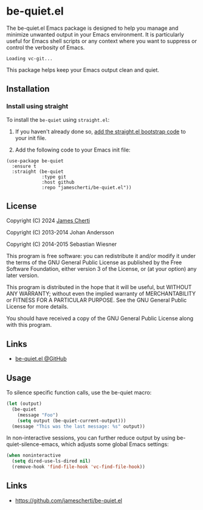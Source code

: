 # be-quiet.el

The be-quiet.el Emacs package is designed to help you manage and minimize unwanted output in your Emacs environment. It is particularly useful for Emacs shell scripts or any context where you want to suppress or control the verbosity of Emacs.

```
Loading vc-git...
```

This package helps keep your Emacs output clean and quiet.

## Installation

### Install using straight

To install the `be-quiet` using `straight.el`:

1. If you haven't already done so, [add the straight.el bootstrap code](https://github.com/radian-software/straight.el?tab=readme-ov-file#getting-started) to your init file.

2. Add the following code to your Emacs init file:
```
(use-package be-quiet
  :ensure t
  :straight (be-quiet
             :type git
             :host github
             :repo "jamescherti/be-quiet.el"))
```

## License

Copyright (C) 2024 [James Cherti](https://www.jamescherti.com)

Copyright (C) 2013-2014 Johan Andersson

Copyright (C) 2014-2015 Sebastian Wiesner

This program is free software: you can redistribute it and/or modify it under the terms of the GNU General Public License as published by the Free Software Foundation, either version 3 of the License, or (at your option) any later version.

This program is distributed in the hope that it will be useful, but WITHOUT ANY WARRANTY; without even the implied warranty of MERCHANTABILITY or FITNESS FOR A PARTICULAR PURPOSE. See the GNU General Public License for more details.

You should have received a copy of the GNU General Public License along with this program.

## Links

- [be-quiet.el @GitHub](https://github.com/jamescherti/be-quiet.el)

## Usage

To silence specific function calls, use the be-quiet macro:

```lisp
(let (output)
  (be-quiet
    (message "Foo")
    (setq output (be-quiet-current-output)))
  (message "This was the last message: %s" output))
```

In non-interactive sessions, you can further reduce output by using be-quiet-silence-emacs, which adjusts some global Emacs settings:

```lisp
(when noninteractive
  (setq dired-use-ls-dired nil)
  (remove-hook 'find-file-hook 'vc-find-file-hook))
```

## Links

- https://github.com/jamescherti/be-quiet.el
